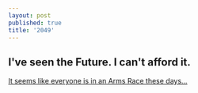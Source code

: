 ```yaml
---
layout: post
published: true
title: '2049'
---
```

## I've seen the Future. I can't afford it.

[It seems like everyone is in an Arms Race these days...]({{site.baseurl}}/media/2049.png)